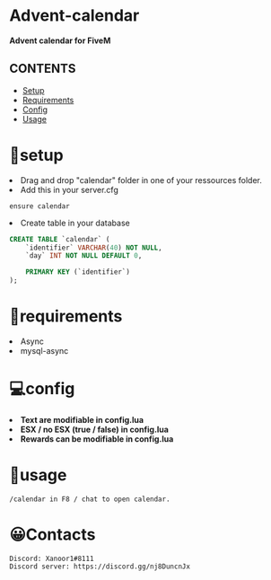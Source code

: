 # Advent-calendar
<b>Advent calendar for FiveM</b>

## CONTENTS
* [Setup](#setup)
* [Requirements](#requirements)
* [Config](#config)
* [Usage](#usage)

# 🤖setup

<li>Drag and drop "calendar" folder in one of your ressources folder.</li>
<li>Add this in your server.cfg</li>


```
ensure calendar
```

<li>Create table in your database</li>


```sql
CREATE TABLE `calendar` (
	`identifier` VARCHAR(40) NOT NULL,
	`day` INT NOT NULL DEFAULT 0,

	PRIMARY KEY (`identifier`)
);
```

# 📃requirements

<li>Async</li>
<li>mysql-async</li>

# 💻config

<li><b>Text are modifiable in config.lua</b></li>
<li><b>ESX / no ESX (true / false) in config.lua</b></li>
<li><b>Rewards can be modifiable in config.lua</b></li>


# 💬usage

```
/calendar in F8 / chat to open calendar.
```

# 😀Contacts

```
Discord: Xanoor1#8111
Discord server: https://discord.gg/nj8DuncnJx
```
